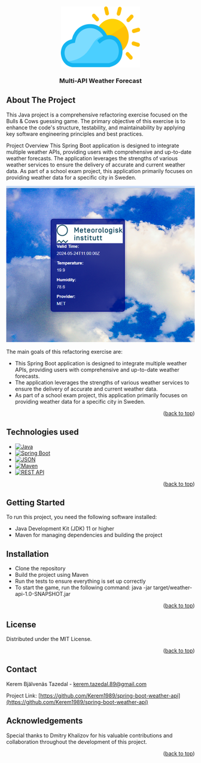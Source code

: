 <!-- Improved compatibility of back to top link: See: https://github.com/othneildrew/Best-README-Template/pull/73 -->
<a name="readme-top"></a>
<!--
*** Thanks for checking out the Best-README-Template. If you have a suggestion
*** that would make this better, please fork the repo and create a pull request
*** or simply open an issue with the tag "enhancement".
*** Don't forget to give the project a star!
*** Thanks again! Now go create something AMAZING! :D
-->



<!-- PROJECT SHIELDS -->
<!--
*** I'm using markdown "reference style" links for readability.
*** Reference links are enclosed in brackets [ ] instead of parentheses ( ).
*** See the bottom of this document for the declaration of the reference variables
*** for contributors-url, forks-url, etc. This is an optional, concise syntax you may use.
*** https://www.markdownguide.org/basic-syntax/#reference-style-links
-->


<!-- PROJECT LOGO -->
<br />
<div align="center">
    <img src="images/logo.png" alt="Logo" width="212" height="162">
  </a>

  <h3 align="center">Multi-API Weather Forecast</h3>
</div>

<!-- ABOUT THE PROJECT -->
## About The Project



This Java project is a comprehensive refactoring exercise focused on the Bulls & Cows guessing game. The primary objective of this exercise is to enhance the code's structure, testability, and maintainability by applying key software engineering principles and best practices.

Project Overview
This Spring Boot application is designed to integrate multiple weather APIs, providing users with comprehensive and up-to-date weather forecasts. The application leverages the strengths of various weather services to ensure the delivery of accurate and current weather data. As part of a school exam project, this application primarily focuses on providing weather data for a specific city in Sweden.

<div>
    <img src="images/pic.png" alt="Logo" width="512" height="416">
  </a>

The main goals of this refactoring exercise are:

* This Spring Boot application is designed to integrate multiple weather APIs, providing users with comprehensive and up-to-date weather forecasts. 
* The application leverages the strengths of various weather services to ensure the delivery of accurate and current weather data. 
* As part of a school exam project, this application primarily focuses on providing weather data for a specific city in Sweden.

<p align="right">(<a href="#readme-top">back to top</a>)</p>


<!-- TECHNOLOGIES USED -->
## Technologies used
* [![Java][Java.com]][Java-url]
* [![Spring Boot][SpringBoot.com]][SpringBoot-url]
* [![JSON][JSON.com]][JSON-url]
* [![Maven][Maven.com]][Maven-url]
* [![REST API][RestAPI.com]][RestAPI-url]



<p align="right">(<a href="#readme-top">back to top</a>)</p>



<!-- GETTING STARTED -->
## Getting Started

To run this project, you need the following software installed:

* Java Development Kit (JDK) 11 or higher
* Maven for managing dependencies and building the project

## Installation
* Clone the repository
* Build the project using Maven
* Run the tests to ensure everything is set up correctly
* To start the game, run the following command: java -jar target/weather-api-1.0-SNAPSHOT.jar

<p align="right">(<a href="#readme-top">back to top</a>)</p>

<!-- LICENSE -->
## License
Distributed under the MIT License.

<p align="right">(<a href="#readme-top">back to top</a>)</p>

<!-- CONTACT -->
## Contact
Kerem Bjälvenäs Tazedal - kerem.tazedal.89@gmail.com

Project Link: [https://github.com/Kerem1989/spring-boot-weather-api](https://github.com/Kerem1989/spring-boot-weather-api)

<!-- ACKNOWLEDGEMENTS -->
## Acknowledgements

Special thanks to Dmitry Khalizov for his valuable contributions and collaboration throughout the development of this project.


<p align="right">(<a href="#readme-top">back to top</a>)</p>


<!-- MARKDOWN LINKS & IMAGES -->
<!-- https://www.markdownguide.org/basic-syntax/#reference-style-links -->
[contributors-shield]: https://img.shields.io/github/contributors/othneildrew/Best-README-Template.svg?style=for-the-badge
[contributors-url]: https://github.com/othneildrew/Best-README-Template/graphs/contributors
[forks-shield]: https://img.shields.io/github/forks/othneildrew/Best-README-Template.svg?style=for-the-badge
[forks-url]: https://github.com/othneildrew/Best-README-Template/network/members
[stars-shield]: https://img.shields.io/github/stars/othneildrew/Best-README-Template.svg?style=for-the-badge
[stars-url]: https://github.com/othneildrew/Best-README-Template/stargazers
[issues-shield]: https://img.shields.io/github/issues/othneildrew/Best-README-Template.svg?style=for-the-badge
[issues-url]: https://github.com/othneildrew/Best-README-Template/issues
[license-shield]: https://img.shields.io/github/license/othneildrew/Best-README-Template.svg?style=for-the-badge
[license-url]: https://github.com/othneildrew/Best-README-Template/blob/master/LICENSE.txt
[linkedin-shield]: https://img.shields.io/badge/-LinkedIn-black.svg?style=for-the-badge&logo=linkedin&colorB=555
[linkedin-url]: https://linkedin.com/in/othneildrew
[product-screenshot]: images/screenshot.png
[Next.js]: https://img.shields.io/badge/next.js-000000?style=for-the-badge&logo=nextdotjs&logoColor=white
[Next-url]: https://nextjs.org/
[Java.com]: https://img.shields.io/badge/Java-007396?style=for-the-badge&logo=java&logoColor=white
[Java-url]: https://www.java.com
[MySQL.com]: https://img.shields.io/badge/MySQL-4479A1?style=for-the-badge&logo=mysql&logoColor=white
[MySQL-url]: https://www.mysql.com
[JSON.com]: https://img.shields.io/badge/JSON-000000?style=for-the-badge&logo=json&logoColor=white
[JSON-url]: https://www.json.org
[Maven.com]: https://img.shields.io/badge/Maven-C71A36?style=for-the-badge&logo=apache-maven&logoColor=white
[Maven-url]: https://maven.apache.org
[SpringBoot.com]: https://img.shields.io/badge/Spring_Boot-6DB33F?style=for-the-badge&logo=spring-boot&logoColor=white
[SpringBoot-url]: https://spring.io/projects/spring-boot
[RestAPI.com]: https://img.shields.io/badge/REST_API-FF5733?style=for-the-badge&logo=rest&logoColor=white
[RestAPI-url]: https://restfulapi.net


